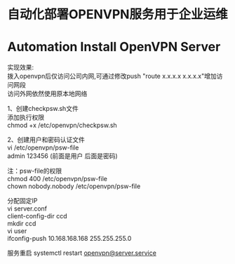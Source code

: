# 自动化部署OPENVPN服务用于企业运维
# Automation Install OpenVPN Server

实现效果:  
拨入openvpn后仅访问公司内网,可通过修改push "route x.x.x.x x.x.x.x"增加访问网段  
访问外网依然使用原本地网络  
  
1、创建checkpsw.sh文件  
添加执行权限  
chmod +x /etc/openvpn/checkpsw.sh  

2、创建用户和密码认证文件  
vi /etc/openvpn/psw-file  
admin 123456 (前面是用户 后面是密码)  
  
注：psw-file的权限  
chmod 400 /etc/openvpn/psw-file  
chown nobody.nobody /etc/openvpn/psw-file  
  
分配固定IP  
vi server.conf  
client-config-dir ccd  
mkdir ccd  
vi user  
ifconfig-push 10.168.168.168 255.255.255.0  
  
服务重启
systemctl restart openvpn@server.service
